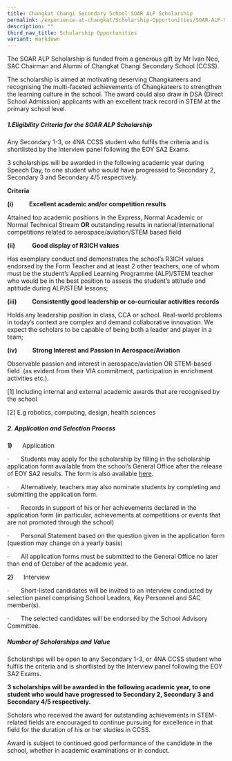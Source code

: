 ```yaml
---
title: Changkat Changi Secondary School SOAR ALP Scholarship
permalink: /experience-at-changkat/Scholarship-Opportunities/SOAR-ALP-Scholarship/
description: ""
third_nav_title: Scholarship Opportunities
variant: markdown
---
```

The SOAR ALP Scholarship is funded from a generous gift by Mr Ivan Neo, SAC Chairman and Alumni of Changkat Changi Secondary School (CCSS).

The scholarship is aimed at motivating deserving Changkateers and recognising the multi-faceted achievements of Changkateers to strengthen the learning culture in the school. The award could also draw in DSA (Direct School Admission) applicants with an excellent track record in STEM at the primary school level. 

  

##### **1.Eligibility Criteria for the SOAR ALP Scholarship**

Any Secondary 1-3, or 4NA CCSS student who fulfils the criteria and is shortlisted by the Interview panel following the EOY SA2 Exams.

3 scholarships will be awarded in the following academic year during Speech Day, to one student who would have progressed to Secondary 2, Secondary 3 and Secondary 4/5 respectively.

**Criteria**

**(i)           Excellent academic and/or competition results**

Attained top academic positions in the Express, Normal Academic or Normal Technical Stream **OR** outstanding results in national/international competitions related to aerospace/aviation/STEM based field

**(ii)**          **Good display of R3ICH values**

Has exemplary conduct and demonstrates the school’s R3ICH values endorsed by the Form Teacher and at least 2 other teachers, one of whom must be the student’s Applied Learning Programme (ALP)/STEM teacher who would be in the best position to assess the student’s attitude and aptitude during ALP/STEM lessons;

**(iii)**         **Consistently good leadership or co-curricular activities records**  

Holds any leadership position in class, CCA or school. Real-world problems in today’s context are complex and demand collaborative innovation. We expect the scholars to be capable of being both a leader and player in a team;

**(iv)**         **Strong Interest and Passion in Aerospace/Aviation**

Observable passion and interest in aerospace/aviation OR STEM-based field  (as evident from their VIA commitment, participation in enrichment activities etc.).

[1\] Including internal and external academic awards that are recognised by the school

[2\] E.g robotics, computing, design, health sciences

##### **2. Application and Selection Process**

**1)**      Application

·       Students may apply for the scholarship by filling in the scholarship application form available from the school’s General Office after the release of EOY SA2 results. The form is also available [here](/files/Scholarship/ALP_Scholarship_Application_Form_2025.pdf).

·       Alternatively, teachers may also nominate students by completing and submitting the application form.

·       Records in support of his or her achievements declared in the application form (in particular, achievements at competitions or events that are not promoted through the school)

·       Personal Statement based on the question given in the application form (question may change on a yearly basis)

·       All application forms must be submitted to the General Office no later than end of October of the academic year.

**2)**      Interview

·       Short-listed candidates will be invited to an interview conducted by selection panel comprising School Leaders, Key Personnel and SAC member(s).

·       The selected candidates will be endorsed by the School Advisory Committee.

##### Number of Scholarships and Value

Scholarships will be open to any Secondary 1-3, or 4NA CCSS student who fulfils the criteria and is shortlisted by the Interview panel following the EOY SA2 Exams.

**3 scholarships will be awarded in the following academic year, to one student who would have progressed to Secondary 2, Secondary 3 and Secondary 4/5 respectively.**

Scholars who received the award for outstanding achievements in STEM-related fields are encouraged to continue pursuing for excellence in that field for the duration of his or her studies in CCSS.

Award is subject to continued good performance of the candidate in the school, whether in academic examinations or in conduct.